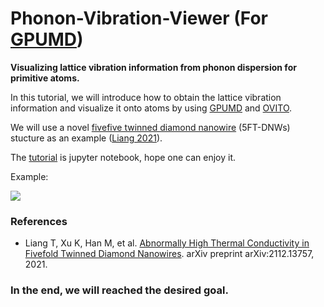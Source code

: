 # Phonon-Vibration-Viewer (For [GPUMD](https://github.com/brucefan1983/GPUMD))
**Visualizing lattice vibration information from phonon dispersion for primitive atoms.**

In this tutorial, we will introduce how to obtain the lattice vibration information and visualize it onto atoms by using [GPUMD](https://github.com/brucefan1983/GPUMD) and [OVITO](https://www.ovito.org/about/).

 We will use a novel  [fivefive twinned diamond nanowire](https://arxiv.org/ftp/arxiv/papers/2112/2112.13757.pdf) (5FT-DNWs) stucture as an example ([Liang 2021](https://arxiv.org/ftp/arxiv/papers/2112/2112.13757.pdf)).

The [tutorial](https://github.com/Tingliangstu/Phonon-Vibration-Viewer/blob/main/calculate%20phonon%20dispersion/Phonon-Vibration-Viewer.ipynb) is jupyter notebook, hope one can enjoy it.

Example:

<div align=left><img src=https://github.com/Tingliangstu/Phonon-Vibration-Viewer/blob/main/figure/fig3.bmp>







###  References

* Liang T, Xu K, Han M, et al. [Abnormally High Thermal Conductivity in Fivefold Twinned Diamond Nanowires](https://arxiv.org/ftp/arxiv/papers/2112/2112.13757.pdf). arXiv preprint arXiv:2112.13757, 2021.



### In the end, we will reached the desired goal.


